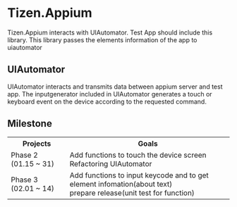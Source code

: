 # Tizen.Appium
Tizen.Appium interacts with UIAutomator. Test App should include this library. This library passes the elements information of the app to uiautomator

## UIAutomator
UIAutomator interacts and transmits data between appium server and test app. The inputgenerator included in UIAutomator generates a touch or keyboard event on the device according to the requested command.

## Milestone
<table>
  <tr>
    <th>Projects</th>
    <th>Goals</th> 
  </tr>
  <tr>
    <td>Phase 2 (01.15 ~ 31)</td>
    <td>Add functions to touch the device screen</br>Refactoring UIAutomator</td> 
  </tr>
  <tr>
    <td>Phase 3 (02.01 ~ 14)</td>
    <td>Add functions to input keycode and to get element infomation(about text) </br> prepare release(unit test for function) </td> 
  </tr>
</table>
